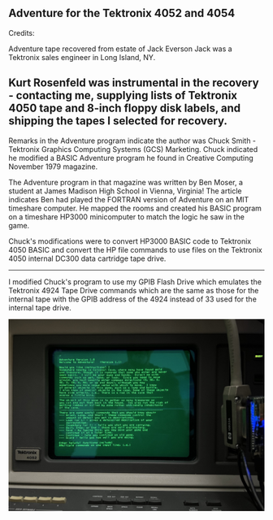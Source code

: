 **Adventure for the Tektronix 4052 and 4054**
----------------
Credits: 

Adventure tape recovered from estate of Jack Everson
Jack was a Tektronix sales engineer in Long Island, NY.

Kurt Rosenfeld was instrumental in the recovery - contacting me, supplying lists of Tektronix 4050 tape and 8-inch floppy disk labels, and shipping the tapes I selected for recovery.
----
Remarks in the Adventure program indicate the author was Chuck Smith - Tektronix Graphics Computing Systems (GCS) Marketing.
Chuck indicated he modified a BASIC Adventure program he found in Creative Computing November 1979 magazine.  

The Adventure program in that magazine was written by Ben Moser, a student at James Madison High School in Vienna, Virginia!  The article indicates Ben had played the FORTRAN version of Adventure on an MIT timeshare computer.  He mapped the rooms and created his BASIC program on a timeshare HP3000 minicomputer to match the logic he saw in the game.

Chuck's modifications were to convert HP3000 BASIC code to Tektronix 4050 BASIC and convert the HP file commands to use files on the Tektronix 4050 internal DC300 data cartridge tape drive.

----
I modified Chuck's program to use my GPIB Flash Drive which emulates the Tektronix 4924 Tape Drive commands which are the same as those for the internal tape with the GPIB address of the 4924 instead of 33 used for the internal tape drive.

![Adventure 4052 instructions](./Screenshots/Adv%20instructions.jpeg)
